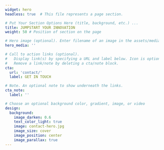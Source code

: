 ```yaml
---
widget: hero
headless: true  # This file represents a page section.

# Put Your Section Options Here (title, background, etc.) ...
title: JUMPSTART YOUR INNOVATION
weight: 50 # Position of section on the page

# Hero image (optional). Enter filename of an image in the assets/media/ folder.
hero_media: ''

# Call to action links (optional).
#   Display link(s) by specifying a URL and label below. Icon is optional for `cta`.
#   Remove a link/note by deleting a cta/note block.
cta:
  url: 'contact/'
  label: GET IN TOUCH

# Note. An optional note to show underneath the links.
cta_note:
  label: ''

# Choose an optional background color, gradient, image, or video
design:
  background:
    image_darken: 0.6
    text_color_light: true
    image: contact-hero.jpg
    image_size: cover
    image_position: center
    image_parallax: true
---
```

